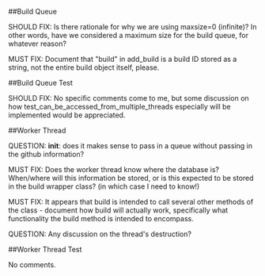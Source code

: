 ##Build Queue

SHOULD FIX: Is there rationale for why we are using maxsize=0 (infinite)?
In other words, have we considered a maximum size for the build
queue, for whatever reason?

MUST FIX: Document that "build" in add_build is a build ID stored as a
string, not the entire build object itself, please.

##Build Queue Test

SHOULD FIX: No specific comments come to me, but some discussion on how
test_can_be_accessed_from_multiple_threads especially
will be implemented would be appreciated.

##Worker Thread

QUESTION: __init__: does it makes sense to pass in a queue without
passing in the github information?

MUST FIX: Does the worker thread know where the database is? When/where
will this information be stored, or is this expected to be
stored in the build wrapper class? (in which case I need to know!)

MUST FIX: It appears that build is intended to call several other
methods of the class - document how build will actually work,
specifically what functionality the build method is
intended to encompass.

QUESTION: Any discussion on the thread's destruction?

##Worker Thread Test

No comments.